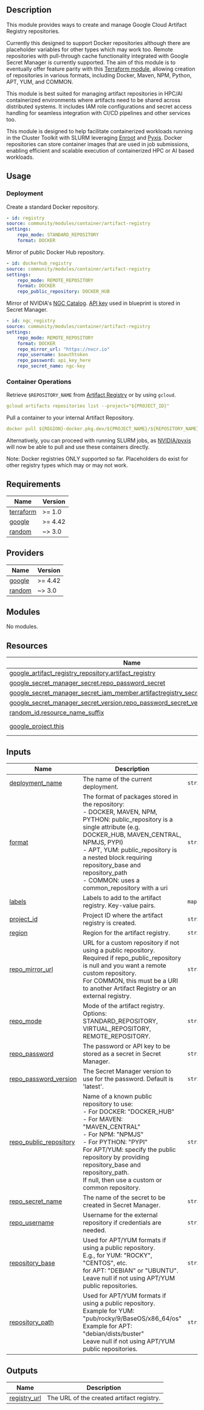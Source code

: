 ## Description

This module provides ways to create and manage Google Cloud Artifact Registry repositories.

Currently this designed to support Docker repositories although there are placeholder variables for other types which may work too. Remote repositories with pull-through cache functionality integrated with Google Secret Manager is currently supported. The aim of this module is to eventually offer feature parity with this [Terraform module](https://registry.terraform.io/providers/hashicorp/google/latest/docs/resources/artifact_registry_repository#nested_remote_repository_config), allowing creation of repositories in various formats, including Docker, Maven, NPM, Python, APT, YUM, and COMMON.

This module is best suited for managing artifact repositories in HPC/AI containerized environments where artifacts need to be shared across distributed systems. It includes IAM role configurations and secret access handling for seamless integration with CI/CD pipelines and other services too.

This module is designed to help facilitate containerized workloads running in the Cluster Toolkit with SLURM leveraging [Enroot](https://github.com/NVIDIA/enroot) and [Pyxis](https://github.com/NVIDIA/pyxis). Docker repositories can store container images that are used in job submissions, enabling efficient and scalable execution of containerized HPC or AI based workloads.

## Usage

### Deployment

Create a standard Docker repository.

```yaml
- id: registry
source: community/modules/container/artifact-registry
settings:
    repo_mode: STANDARD_REPOSITORY
    format: DOCKER
```

Mirror of public Docker Hub repository.

```yaml
- id: dockerhub_registry
source: community/modules/container/artifact-registry
settings:
    repo_mode: REMOTE_REPOSITORY
    format: DOCKER
    repo_public_repository: DOCKER_HUB
```

Mirror of NVIDIA's [NGC Catalog](https://catalog.ngc.nvidia.com/containers). [API key](https://org.ngc.nvidia.com/setup/api-key) used in blueprint is stored in Secret Manager.

```yaml
- id: ngc_registry
source: community/modules/container/artifact-registry
settings:
    repo_mode: REMOTE_REPOSITORY
    format: DOCKER
    repo_mirror_url: "https://nvcr.io"
    repo_username: $oauthtoken
    repo_password: api_key_here
    repo_secret_name: ngc-key
```

### Container Operations

Retrieve `$REPOSITORY_NAME` from [Artifact Registry](https://console.cloud.google.com/artifacts) or by using `gcloud`.

```yaml
gcloud artifacts repositories list --project="${PROJECT_ID}"
```

Pull a container to your internal Artifact Repository.

```yaml
docker pull ${REGION}-docker.pkg.dev/${PROJECT_NAME}/${REPOSITORY_NAME}/library/ubuntu:latest
```

Alternatively, you can proceed with running SLURM jobs, as [NVIDIA/pyxis](https://github.com/NVIDIA/pyxis) will now be able to pull and use these containers directly.

Note: Docker registries ONLY supported so far. Placeholders do exist for other registry types which may or may not work.

<!-- BEGINNING OF PRE-COMMIT-TERRAFORM DOCS HOOK -->
## Requirements

| Name | Version |
|------|---------|
| <a name="requirement_terraform"></a> [terraform](#requirement\_terraform) | >= 1.0 |
| <a name="requirement_google"></a> [google](#requirement\_google) | >= 4.42 |
| <a name="requirement_random"></a> [random](#requirement\_random) | ~> 3.0 |

## Providers

| Name | Version |
|------|---------|
| <a name="provider_google"></a> [google](#provider\_google) | >= 4.42 |
| <a name="provider_random"></a> [random](#provider\_random) | ~> 3.0 |

## Modules

No modules.

## Resources

| Name | Type |
|------|------|
| [google_artifact_registry_repository.artifact_registry](https://registry.terraform.io/providers/hashicorp/google/latest/docs/resources/artifact_registry_repository) | resource |
| [google_secret_manager_secret.repo_password_secret](https://registry.terraform.io/providers/hashicorp/google/latest/docs/resources/secret_manager_secret) | resource |
| [google_secret_manager_secret_iam_member.artifactregistry_secret_access_for_ar_sa](https://registry.terraform.io/providers/hashicorp/google/latest/docs/resources/secret_manager_secret_iam_member) | resource |
| [google_secret_manager_secret_version.repo_password_secret_version](https://registry.terraform.io/providers/hashicorp/google/latest/docs/resources/secret_manager_secret_version) | resource |
| [random_id.resource_name_suffix](https://registry.terraform.io/providers/hashicorp/random/latest/docs/resources/id) | resource |
| [google_project.this](https://registry.terraform.io/providers/hashicorp/google/latest/docs/data-sources/project) | data source |

## Inputs

| Name | Description | Type | Default | Required |
|------|-------------|------|---------|:--------:|
| <a name="input_deployment_name"></a> [deployment\_name](#input\_deployment\_name) | The name of the current deployment. | `string` | n/a | yes |
| <a name="input_format"></a> [format](#input\_format) | The format of packages stored in the repository:<br/>- DOCKER, MAVEN, NPM, PYTHON: public\_repository is a single attribute (e.g. DOCKER\_HUB, MAVEN\_CENTRAL, NPMJS, PYPI)<br/>- APT, YUM: public\_repository is a nested block requiring repository\_base and repository\_path<br/>- COMMON: uses a common\_repository with a uri | `string` | `"DOCKER"` | no |
| <a name="input_labels"></a> [labels](#input\_labels) | Labels to add to the artifact registry. Key-value pairs. | `map(string)` | `{}` | no |
| <a name="input_project_id"></a> [project\_id](#input\_project\_id) | Project ID where the artifact registry is created. | `string` | n/a | yes |
| <a name="input_region"></a> [region](#input\_region) | Region for the artifact registry. | `string` | n/a | yes |
| <a name="input_repo_mirror_url"></a> [repo\_mirror\_url](#input\_repo\_mirror\_url) | URL for a custom repository if not using a public repository.<br/>Required if repo\_public\_repository is null and you want a remote custom repository.<br/>For COMMON, this must be a URI to another Artifact Registry or an external registry. | `string` | `null` | no |
| <a name="input_repo_mode"></a> [repo\_mode](#input\_repo\_mode) | Mode of the artifact registry. Options: STANDARD\_REPOSITORY, VIRTUAL\_REPOSITORY, REMOTE\_REPOSITORY. | `string` | `"STANDARD_REPOSITORY"` | no |
| <a name="input_repo_password"></a> [repo\_password](#input\_repo\_password) | The password or API key to be stored as a secret in Secret Manager. | `string` | `null` | no |
| <a name="input_repo_password_version"></a> [repo\_password\_version](#input\_repo\_password\_version) | The Secret Manager version to use for the password. Default is 'latest'. | `string` | `"latest"` | no |
| <a name="input_repo_public_repository"></a> [repo\_public\_repository](#input\_repo\_public\_repository) | Name of a known public repository to use:<br/>- For DOCKER: "DOCKER\_HUB"<br/>- For MAVEN: "MAVEN\_CENTRAL"<br/>- For NPM: "NPMJS"<br/>- For PYTHON: "PYPI"<br/>For APT/YUM: specify the public repository by providing repository\_base and repository\_path.<br/>If null, then use a custom or common repository. | `string` | `null` | no |
| <a name="input_repo_secret_name"></a> [repo\_secret\_name](#input\_repo\_secret\_name) | The name of the secret to be created in Secret Manager. | `string` | `null` | no |
| <a name="input_repo_username"></a> [repo\_username](#input\_repo\_username) | Username for the external repository if credentials are needed. | `string` | `null` | no |
| <a name="input_repository_base"></a> [repository\_base](#input\_repository\_base) | Used for APT/YUM formats if using a public repository.<br/>E.g., for YUM: "ROCKY", "CENTOS", etc.<br/>for APT: "DEBIAN" or "UBUNTU".<br/>Leave null if not using APT/YUM public repositories. | `string` | `null` | no |
| <a name="input_repository_path"></a> [repository\_path](#input\_repository\_path) | Used for APT/YUM formats if using a public repository.<br/>Example for YUM: "pub/rocky/9/BaseOS/x86\_64/os"<br/>Example for APT: "debian/dists/buster"<br/>Leave null if not using APT/YUM public repositories. | `string` | `null` | no |

## Outputs

| Name | Description |
|------|-------------|
| <a name="output_registry_url"></a> [registry\_url](#output\_registry\_url) | The URL of the created artifact registry. |
<!-- END OF PRE-COMMIT-TERRAFORM DOCS HOOK -->
